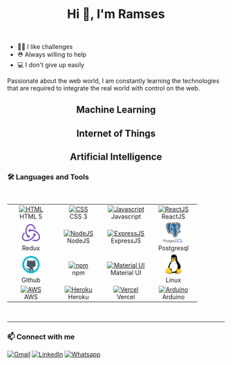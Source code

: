 

<h1 align="center">Hi 👋, I'm Ramses</h1>

<br>

- 💪🏼 I like challenges
- ⛑️ Always willing to help
- 💻 I don't give up easily

Passionate about the web world, I am constantly learning 
the technologies that are required to integrate the real world 
with control on the web.

<h2 align="center">Machine Learning</h2>
<h2 align="center">Internet of Things</h2>
<h2 align="center">Artificial Intelligence</h2>

### 🛠 Languages and Tools

<br>

<table align="center">
  <tr>
    <td align="center" width="96">
      <a href="#">
        <img src="https://upload.wikimedia.org/wikipedia/commons/6/61/HTML5_logo_and_wordmark.svg" width="48" height="48" alt="HTML" />
      </a>
      <br>HTML 5
    </td>
    <td align="center" width="96">
      <a href="#">
        <img src="https://upload.wikimedia.org/wikipedia/commons/d/d5/CSS3_logo_and_wordmark.svg" width="48" height="48" alt="CSS" />
      </a>
      <br>CSS 3
    </td>
    <td align="center" width="96">
      <a href="#">
        <img src="https://upload.wikimedia.org/wikipedia/commons/9/99/Unofficial_JavaScript_logo_2.svg" width="48" height="48" alt="Javascript" />
      </a>
      <br>Javascript
    </td>
    <td align="center" width="96">
      <a href="#">
        <img src="https://www.vectorlogo.zone/logos/reactjs/reactjs-icon.svg" width="48" height="48" alt="ReactJS" />
      </a>
      <br>ReactJS
      </tr>
    </td>
    <td align="center" width="96">
      <a href="#">
        <img src="https://raw.githubusercontent.com/sachinverma53121/sachinverma53121/master/icons/redux.png" width="48" height="48" alt="Redux" />
      </a>
      <br>Redux
      </td>
    <td align="center" width="96">
      <a href="#">
        <img src="https://upload.wikimedia.org/wikipedia/commons/d/d9/Node.js_logo.svg" width="48" height="48" alt="NodeJS" />
      </a>
      <br>NodeJS
    </td>
    <td align="center" width="96"> 
      <a href="#" >
        <img src="https://www.vectorlogo.zone/logos/expressjs/expressjs-icon.svg" width="48" height="48" alt="ExpressJS" />
      </a>
      <br>ExpressJS
    </td>
    <td align="center" width="96">
      <a href="#">
        <img src="https://raw.githubusercontent.com/sachinverma53121/sachinverma53121/master/icons/psql.png" width="48" height="48" alt="Postgresql" />
      </a>
      <br>Postgresql
      </tr>
    </td>    
    <td align="center"  width="96">
      <a href="#">
        <img src="https://raw.githubusercontent.com/sachinverma53121/sachinverma53121/master/icons/github.png" width="48" height="48" alt="Github" />
      </a>
      <br>Github
    </td>
    <td align="center"  width="96">
      <a href="#">
        <img src="https://upload.wikimedia.org/wikipedia/commons/d/db/Npm-logo.svg" width="48" height="48" alt="npm" />
      </a>
      <br>npm
    </td>
      <td align="center"  width="96">
      <a href="#">
        <img src="https://cdn.worldvectorlogo.com/logos/material-ui-1.svg" width="48" height="48" alt="Material UI" />
      </a>
      <br>Material UI
    </td>
    <td align="center"  width="96">
      <a href="#">
        <img src="https://raw.githubusercontent.com/devicons/devicon/master/icons/linux/linux-original.svg" width="48" height="48" alt="Linux" />
      </a>
      <br>Linux
      </tr>
    </td>
    <td align="center"  width="96">
      <a href="#">
        <img src="https://upload.wikimedia.org/wikipedia/commons/9/93/Amazon_Web_Services_Logo.svg" width="48" height="48" alt="AWS" />
      </a>
      <br>AWS
    </td>
    <td align="center"  width="96">
      <a href="#">
        <img src="https://www.vectorlogo.zone/logos/heroku/heroku-icon.svg" width="48" height="48" alt="Heroku" />
      </a>
      <br>Heroku
    </td>
     <td align="center"  width="96">
      <a href="#">
        <img src="https://camo.githubusercontent.com/add2c9721e333f0043ac938f3dadbc26a282776e01b95b308fcaba5afaf74ae3/68747470733a2f2f6173736574732e76657263656c2e636f6d2f696d6167652f75706c6f61642f76313538383830353835382f7265706f7369746f726965732f76657263656c2f6c6f676f2e706e67" width="48" height="48" alt="Vercel" />
      </a>
      <br>Vercel
    </td>
     <td align="center"  width="96">
      <a href="#">
        <img src="https://www.vectorlogo.zone/logos/arduino/arduino-icon.svg" width="48" height="48" alt="Arduino" />
      </a>
      <br>Arduino
    </td>
  <tr>
  </tr>
</table>

<br>

---
### 📫 Connect with me

[![Gmail](https://img.shields.io/badge/-GMAIL-D14836?style=for-the-badge&logo=gmail&logoColor=white)](mailto:ramsesarnold2888@gmail.com)
[![LinkedIn](https://img.shields.io/badge/-LINKEDIN-0077B5?style=for-the-badge&logo=linkedin&logoColor=white)](https://linkedin.com/in/ramses-meneses/)
[![Whatsapp](https://img.shields.io/badge/-WHATSAPP-00bb2d?style=for-the-badge&logo=whatsapp&logoColor=white)](https://wa.me/573227266957)







<!---
ramses2888/ramses2888 is a ✨ special ✨ repository because its `README.md` (this file) appears on your GitHub profile.
You can click the Preview link to take a look at your changes.
--->
